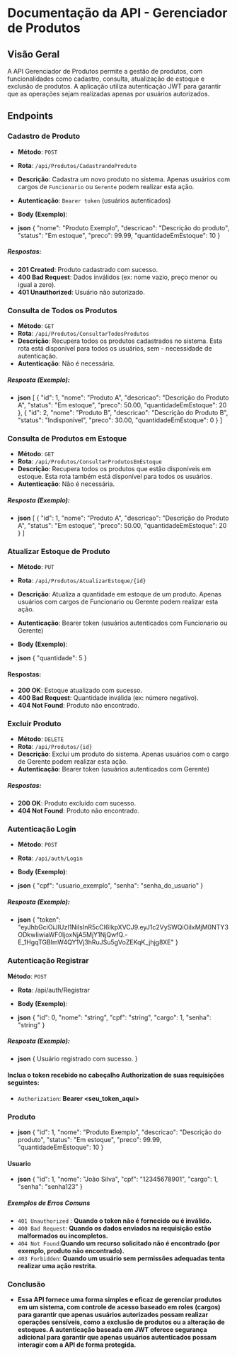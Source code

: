 # Documentação da API - Gerenciador de Produtos

## Visão Geral

A API Gerenciador de Produtos permite a gestão de produtos, com funcionalidades como cadastro, consulta, atualização de estoque e exclusão de produtos. A aplicação utiliza autenticação JWT para garantir que as operações sejam realizadas apenas por usuários autorizados.


## Endpoints

### Cadastro de Produto

- **Método**: `POST`
- **Rota**: `/api/Produtos/CadastrandoProduto`
- **Descrição**: Cadastra um novo produto no sistema. Apenas usuários com cargos de `Funcionario` ou `Gerente` podem realizar esta ação.
- **Autenticação**: `Bearer token` (usuários autenticados)
- **Body (Exemplo)**:

- **json**
{
  "nome": "Produto Exemplo",
  "descricao": "Descrição do produto",
  "status": "Em estoque",
  "preco": 99.99,
  "quantidadeEmEstoque": 10
}

##### Respostas:
- **201 Created**: Produto cadastrado com sucesso.
- **400 Bad Request**: Dados inválidos (ex: nome vazio, preço menor ou igual a zero).
- **401 Unauthorized**: Usuário não autorizado.


### Consulta de Todos os Produtos
- **Método**: `GET`
- **Rota**: `/api/Produtos/ConsultarTodosProdutos`
- **Descrição**: Recupera todos os produtos cadastrados no sistema. Esta rota está disponível para todos os usuários, sem - necessidade de autenticação.
- **Autenticação**: Não é necessária. 


##### Resposta (Exemplo):
- **json**
[
  {
    "id": 1,
    "nome": "Produto A",
    "descricao": "Descrição do Produto A",
    "status": "Em estoque",
    "preco": 50.00,
    "quantidadeEmEstoque": 20
  },
  {
    "id": 2,
    "nome": "Produto B",
    "descricao": "Descrição do Produto B",
    "status": "Indisponível",
    "preco": 30.00,
    "quantidadeEmEstoque": 0
  }
]


### Consulta de Produtos em Estoque
- **Método**: `GET`
- **Rota**: `/api/Produtos/ConsultarProdutosEmEstoque`
- **Descrição**: Recupera todos os produtos que estão disponíveis em estoque. Esta rota também está disponível para todos os usuários.
- **Autenticação**: Não é necessária.


#####  Resposta (Exemplo):
 - **json**
[
  {
    "id": 1,
    "nome": "Produto A",
    "descricao": "Descrição do Produto A",
    "status": "Em estoque",
    "preco": 50.00,
    "quantidadeEmEstoque": 20
  }
]

### Atualizar Estoque de Produto
- **Método**: `PUT`
- **Rota**: `/api/Produtos/AtualizarEstoque/{id}`
- **Descrição**: Atualiza a quantidade em estoque de um produto. Apenas usuários com cargos de Funcionario ou Gerente podem realizar esta ação.
- **Autenticação**: Bearer token (usuários autenticados com Funcionario ou Gerente) 


- **Body (Exemplo)**:
 - **json**
{
  "quantidade": 5
}


#### Respostas:
- **200 OK**: Estoque atualizado com sucesso.
- **400 Bad Request**: Quantidade inválida (ex: número negativo).
- **404 Not Found**: Produto não encontrado.


### Excluir Produto
- **Método**: `DELETE`
- **Rota**: `/api/Produtos/{id}`
- **Descrição**: Exclui um produto do sistema. Apenas usuários com o cargo de Gerente podem realizar esta ação.
- **Autenticação**: Bearer token (usuários autenticados com Gerente)


##### Respostas:
- **200 OK**: Produto excluído com sucesso.
- **404 Not Found**: Produto não encontrado.



### Autenticação Login

- **Método**: `POST`
- **Rota**: `/api/auth/Login`
 

- **Body (Exemplo)**:

- **json**
{
  "cpf": "usuario_exemplo",
  "senha": "senha_do_usuario"
}

##### Resposta (Exemplo):
- **json**
 {
  "token": "eyJhbGciOiJIUzI1NiIsInR5cCI6IkpXVCJ9.eyJ1c2VySWQiOiIxMjM0NTY3ODkwIiwiaWF0IjoxNjA5MjY1NjQwfQ.-E_1HgqTGBImW4QY1Vj3hRuJSu5gVoZEKqK_jhjg8XE"
}

### Autenticação Registrar
**Método**: `POST`
- **Rota**: /api/auth/Registrar
- **Body (Exemplo)**:

- **json**
{
  "id": 0,
  "nome": "string",
  "cpf": "string",
  "cargo": 1,
  "senha": "string"
}

##### Resposta (Exemplo):
- **json**
 {
    Usuário registrado com sucesso.
}

#### **Inclua o token recebido no cabeçalho Authorization de suas requisições seguintes**:

 - `Authorization`: **Bearer <seu_token_aqui>**

### Produto
- **json**
{
  "id": 1,
  "nome": "Produto Exemplo",
  "descricao": "Descrição do produto",
  "status": "Em estoque",
  "preco": 99.99,
  "quantidadeEmEstoque": 10
}

#### Usuario
- **json**
{
  "id": 1,
  "nome": "João Silva",
  "cpf": "12345678901",
  "cargo": 1,
  "senha": "senha123"
}

##### **Exemplos de Erros Comuns**
- `401 Unauthorized` : **Quando o token não é fornecido ou é inválido.**
- `400 Bad Request`: **Quando os dados enviados na requisição estão malformados ou incompletos.**
- `404 Not Found`:**Quando um recurso solicitado não é encontrado (por exemplo, produto não encontrado).**
- `403 Forbidden`: **Quando um usuário sem permissões adequadas tenta realizar uma ação restrita.**


### Conclusão
- **Essa API fornece uma forma simples e eficaz de gerenciar produtos em um sistema, com controle de acesso baseado em roles (cargos) para garantir que apenas usuários autorizados possam realizar operações sensíveis, como a exclusão de produtos ou a alteração de estoques. A autenticação baseada em JWT oferece segurança adicional para garantir que apenas usuários autenticados possam interagir com a API de forma protegida.**
